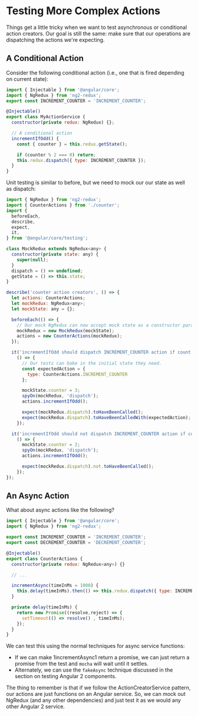 # Testing More Complex Actions

Things get a little tricky when we want to test asynchronous or conditional
action creators. Our goal is still the same: make sure that our operations are
dispatching the actions we're expecting.

## A Conditional Action

Consider the following conditional action (i.e., one that is fired depending
on current state):

```js
import { Injectable } from '@angular/core';
import { NgRedux } from 'ng2-redux';
export const INCREMENT_COUNTER = 'INCREMENT_COUNTER';

@Injectable()
export class MyActionService {
  constructor(private redux: NgRedux) {};

  // A conditional action
  incrementIfOdd() {
    const { counter } = this.redux.getState();

    if (counter % 2 === 0) return;
    this.redux.dispatch({ type: INCREMENT_COUNTER });
  }
}
```

Unit testing is similar to before, but we need to mock our our state as well
as dispatch:

```js
import { NgRedux } from 'ng2-redux';
import { CounterActions } from './counter';
import {
  beforeEach,
  describe,
  expect,
  it,
} from '@angular/core/testing';

class MockRedux extends NgRedux<any> {
  constructor(private state: any) {
    super(null);
  }
  dispatch = () => undefined;
  getState = () => this.state;
}

describe('counter action creators', () => {
  let actions: CounterActions;
  let mockRedux: NgRedux<any>;
  let mockState: any = {};

  beforeEach(() => {
    // Our mock NgRedux can now accept mock state as a constructor param.
    mockRedux = new MockRedux(mockState);
    actions = new CounterActions(mockRedux);
  });

  it('incrementIfOdd should dispatch INCREMENT_COUNTER action if count is odd',
    () => {
      // Our tests can bake in the initial state they need.
      const expectedAction = {
        type: CounterActions.INCREMENT_COUNTER
      };

      mockState.counter = 3;
      spyOn(mockRedux, 'dispatch');
      actions.incrementIfOdd();

      expect(mockRedux.dispatch).toHaveBeenCalled();
      expect(mockRedux.dispatch).toHaveBeenCalledWith(expectedAction);
    });

  it('incrementIfOdd should not dispatch INCREMENT_COUNTER action if count is even',
    () => {
      mockState.counter = 2;
      spyOn(mockRedux, 'dispatch');
      actions.incrementIfOdd();

      expect(mockRedux.dispatch).not.toHaveBeenCalled();
    });
});
```

## An Async Action

What about async actions like the following?

```js
import { Injectable } from '@angular/core';
import { NgRedux } from 'ng2-redux';

export const INCREMENT_COUNTER = 'INCREMENT_COUNTER';
export const DECREMENT_COUNTER = 'DECREMENT_COUNTER';

@Injectable()
export class CounterActions {
  constructor(private redux: NgRedux<any>) {}

  // ...

  incrementAsync(timeInMs = 1000) {
    this.delay(timeInMs).then(() => this.redux.dispatch({ type: INCREMENT_COUNTER }));
  }

  private delay(timeInMs) {
    return new Promise((resolve,reject) => {
      setTimeout(() => resolve() , timeInMs);
    });
  }
}
```

We can test this using the normal techniques for async service functions:

* If we can make 1incrementAsync1 return a promise, we can just return a promise
from the test and `mocha` will wait until it settles.
* Alternately, we can use the `fakeAsync` technique discussed in the section on
testing Angular 2 components.

The thing to remember is that if we follow the ActionCreatorService
pattern, our actions are just functions on an Angular service. So, we can mock
out NgRedux (and any other dependencies) and just test it as we would any other
Angular 2 service.
